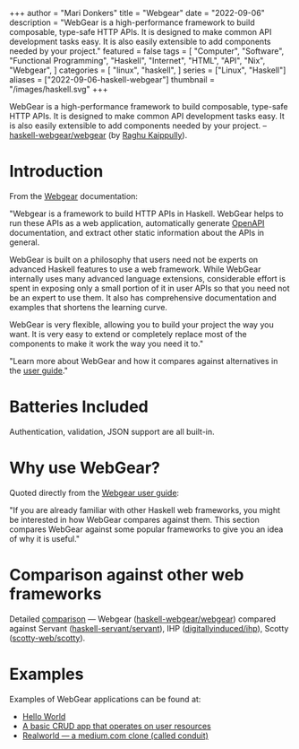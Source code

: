 +++
author = "Mari Donkers"
title = "Webgear"
date = "2022-09-06"
description = "WebGear is a high-performance framework to build composable, type-safe HTTP APIs. It is designed to make common API development tasks easy. It is also easily extensible to add components needed by your project."
featured = false
tags = [
    "Computer",
    "Software",
    "Functional Programming",
    "Haskell",
    "Internet",
    "HTML",
    "API",
    "Nix",
    "Webgear",
]
categories = [
    "linux",
    "haskell",
]
series = ["Linux", "Haskell"]
aliases = ["2022-09-06-haskell-webgear"]
thumbnail = "/images/haskell.svg"
+++

WebGear is a high-performance framework to build composable, type-safe HTTP APIs. It is designed to make common API development tasks easy. It is also easily extensible to add components needed by your project. – [haskell-webgear/webgear](https://github.com/haskell-webgear/webgear) (by [Raghu Kaippully](https://github.com/rkaippully)).
<!--more-->

# Introduction

From the [Webgear](https://haskell-webgear.github.io/) documentation:

"Webgear is a framework to build HTTP APIs in Haskell. WebGear helps to run these APIs as a web application, automatically generate [OpenAPI](https://en.wikipedia.org/wiki/OpenAPI_Specification) documentation, and extract other static information about the APIs in general.

WebGear is built on a philosophy that users need not be experts on advanced Haskell features to use a web framework. While WebGear internally uses many advanced language extensions, considerable effort is spent in exposing only a small portion of it in user APIs so that you need not be an expert to use them. It also has comprehensive documentation and examples that shortens the learning curve.

WebGear is very flexible, allowing you to build your project the way you want. It is very easy to extend or completely replace most of the components to make it work the way you need it to."

"Learn more about WebGear and how it compares against alternatives in the [user guide](https://haskell-webgear.github.io/user_guide/1.0.2/index.html)."

# Batteries Included

Authentication, validation, JSON support are all built-in.

# Why use WebGear?

Quoted directly from the [Webgear user guide](https://haskell-webgear.github.io/user_guide/1.0.2/index.html):

"If you are already familiar with other Haskell web frameworks, you might be interested in how WebGear compares against them. This section compares WebGear against some popular frameworks to give you an idea of why it is useful."

# Comparison against other web frameworks

Detailed [comparison](https://haskell-webgear.github.io/user_guide/1.0.2/index.html) — Webgear ([haskell-webgear/webgear](https://github.com/haskell-webgear/webgear)) compared against Servant ([haskell-servant/servant](https://github.com/haskell-servant/servant)), IHP ([digitallyinduced/ihp](https://github.com/digitallyinduced/ihp)), Scotty ([scotty-web/scotty](https://github.com/scotty-web/scotty)).

# Examples

Examples of WebGear applications can be found at:

- [Hello World](https://github.com/haskell-webgear/webgear-example-hello)
- [A basic CRUD app that operates on user resources](https://github.com/haskell-webgear/webgear-example-users)
- [Realworld — a medium.com clone (called conduit)](https://github.com/haskell-webgear/webgear-example-realworld)
